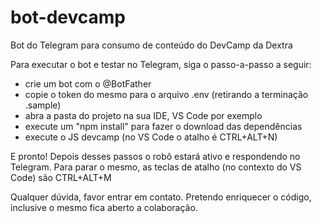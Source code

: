 # bot-devcamp
Bot do Telegram para consumo de conteúdo do DevCamp da Dextra

Para executar o bot e testar no Telegram, siga o passo-a-passo a seguir:

- crie um bot com o @BotFather
- copie o token do mesmo para o arquivo .env (retirando a terminação .sample)
- abra a pasta do projeto na sua IDE, VS Code por exemplo
- execute um "npm install" para fazer o download das dependências
- execute o JS devcamp (no VS Code o atalho é CTRL+ALT+N)

E pronto! Depois desses passos o robô estará ativo e respondendo no Telegram.
Para parar o mesmo, as teclas de atalho (no contexto do VS Code) são CTRL+ALT+M

Qualquer dúvida, favor entrar em contato. Pretendo enriquecer o código, inclusive o mesmo fica aberto a colaboração.
